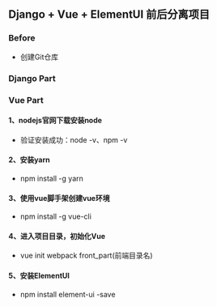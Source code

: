 ## Django + Vue + ElementUI 前后分离项目
### Before 
 - 创建Git仓库
### Django Part

### Vue Part
#### 1、nodejs官网下载安装node
 - 验证安装成功：node -v、npm -v
#### 2、安装yarn
 - npm install -g yarn
#### 3、使用vue脚手架创建vue环境
 - npm install -g vue-cli
#### 4、进入项目目录，初始化Vue
 - vue init webpack front_part(前端目录名)
#### 5、安装ElementUI
 - npm install element-ui -save



